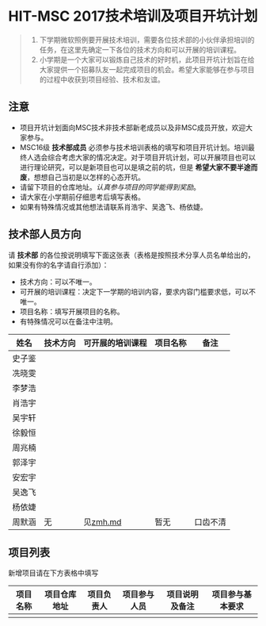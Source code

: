 # HIT-MSC 2017技术培训及项目开坑计划

> 1. 下学期微软照例要开展技术培训，需要各位技术部的小伙伴承担培训的任务，在这里先确定一下各位的技术方向和可以开展的培训课程。
> 2. 小学期是一个大家可以锻炼自己技术的好时机，此项目开坑计划旨在给大家提供一个招募队友一起完成项目的机会。希望大家能够在参与项目的过程中收获到项目经验、技术和友谊。

## 注意
- 项目开坑计划面向MSC技术非技术部新老成员以及非MSC成员开放，欢迎大家参与。
- MSC16级 **技术部成员** 必须参与技术培训表格的填写和项目开坑计划。培训最终人选会综合考虑大家的情况决定。对于项目开坑计划，可以开展项目也可以进行理论研究，可以是新项目也可以是填之前的坑，但是 **希望大家不要半途而废**，想想自己当初是以怎样的心态开坑。
- 请留下项目的仓库地址。*认真参与项目的同学能得到奖励*。
- 请大家在小学期前仔细思考后填写表格。
- 如果有特殊情况或其他想法请联系肖浩宇、吴逸飞、杨依婕。

## 技术部人员方向

请 **技术部** 的各位按说明填写下面这张表（表格是按照技术分享人员名单给出的，如果没有你的名字请自行添加）：
- 技术方向：可以不唯一。
- 可开展的培训课程：决定下一学期的培训内容，要求内容门槛要求低，可以不唯一。
- 项目名称：填写开展项目的名称。
- 有特殊情况可以在备注中注明。

|  姓名   | 技术方向 | 可开展的培训课程          | 项目名称 | 备注   |
| ------- | -------- | ------------------------- | -------- | ------ |
| 史子鉴  |          |                           |          |        |
| 冼晓雯  |          |                           |          |        |
| 李梦浩  |          |                           |          |        |
| 肖浩宇  |          |                           |          |        |
| 吴宇轩  |          |                           |          |        |
| 徐毅恒  |          |                           |          |        |
| 周兆楠  |          |                           |          |        |
| 郭泽宇  |          |                           |          |        |
| 安宏宇  |          |                           |          |        |
| 吴逸飞  |          |                           |          |        |
| 杨依婕  |          |                           |          |        |
| 周默涵  |    无    | 见[zmh.md](members/zmh.md)|   暂无   |口齿不清|

## 项目列表

新增项目请在下方表格中填写

| 项目名称 | 项目仓库地址 | 项目负责人 | 项目参与人员 | 项目说明及备注 | 项目参与基本要求 |
| ---- | ------ | ----- | ------ | ------- | -------- |
|      |        |       |        |         |          |
